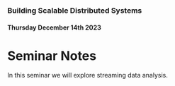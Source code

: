 ### Building Scalable Distributed Systems
#### Thursday December 14th 2023

# Seminar Notes

In this seminar we will explore streaming data analysis.